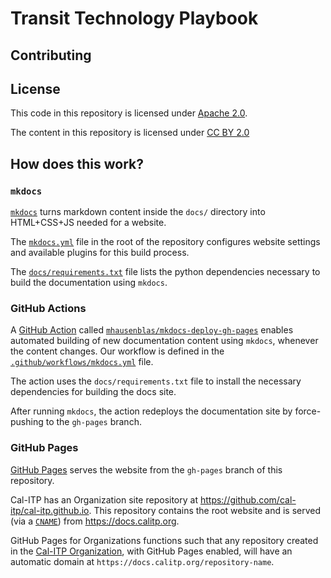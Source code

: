 # Transit Technology Playbook



## Contributing


## License

This code in this repository is licensed under [Apache 2.0](./LICENSE).

The content in this repository is licensed under [CC BY 2.0](https://creativecommons.org/licenses/by/2.0/)

## How does this work?

### `mkdocs`

[`mkdocs`][mkdocs] turns markdown content inside the `docs/` directory into HTML+CSS+JS needed for a website.

The [`mkdocs.yml`](https://github.com/cal-itp/mkdocs-template/blob/main/mkdocs.yml) file in the root of the repository
configures website settings and available plugins for this build process.

The [`docs/requirements.txt`](https://github.com/cal-itp/mkdocs-template/blob/main/docs/requirements.txt) file lists the
python dependencies necessary to build the documentation using `mkdocs`.

### GitHub Actions

A [GitHub Action][gh-actions] called [`mhausenblas/mkdocs-deploy-gh-pages`][mkdocs-deploy-gh-pages] enables automated
building of new documentation content using `mkdocs`, whenever the content changes. Our workflow is defined in the
[`.github/workflows/mkdocs.yml`](https://github.com/cal-itp/mkdocs-template/blob/main/.github/workflows/mkdocs.yml) file.

The action uses the `docs/requirements.txt` file to install the necessary dependencies for building the docs site.

After running `mkdocs`, the action redeploys the documentation site by force-pushing to the `gh-pages` branch.

### GitHub Pages

[GitHub Pages][gh-pages] serves the website from the `gh-pages` branch of this repository.

Cal-ITP has an Organization site repository at <https://github.com/cal-itp/cal-itp.github.io>. This repository contains the
root website and is served (via a [`CNAME`](https://github.com/cal-itp/cal-itp.github.io/blob/main/CNAME)) from
<https://docs.calitp.org>.

GitHub Pages for Organizations functions such that any repository created in the [Cal-ITP Organization][cal-itp-org], with
GitHub Pages enabled, will have an automatic domain at `https://docs.calitp.org/repository-name`.

[cal-itp-org]: https://github.com/cal-itp
[gh-actions]: https://github.com/features/actions
[gh-pages]: https://pages.github.com/
[gh-template-repo]: https://docs.github.com/en/github/creating-cloning-and-archiving-repositories/creating-a-repository-on-github/creating-a-repository-from-a-template
[gh-template-repo-howto]: https://docs.github.com/en/github/creating-cloning-and-archiving-repositories/creating-a-repository-on-github/creating-a-repository-from-a-template#creating-a-repository-from-a-template
[mkdocs]: https://www.mkdocs.org/
[mkdocs-deploy-gh-pages]: https://github.com/mhausenblas/mkdocs-deploy-gh-pages
